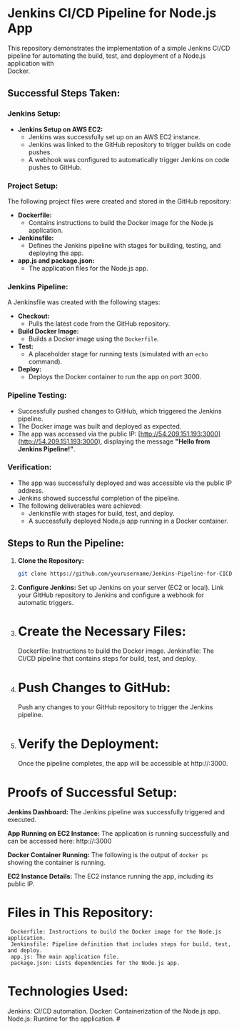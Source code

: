 
# Jenkins CI/CD Pipeline for Node.js App

  This repository demonstrates the implementation of a simple Jenkins CI/CD pipeline for automating the build, test, and deployment of a Node.js application with   
  Docker.

## Successful Steps Taken:

### Jenkins Setup:
- **Jenkins Setup on AWS EC2:**
  - Jenkins was successfully set up on an AWS EC2 instance.
  - Jenkins was linked to the GitHub repository to trigger builds on code pushes.
  - A webhook was configured to automatically trigger Jenkins on code pushes to GitHub.

### Project Setup:
The following project files were created and stored in the GitHub repository:
- **Dockerfile:** 
  - Contains instructions to build the Docker image for the Node.js application.
- **Jenkinsfile:** 
  - Defines the Jenkins pipeline with stages for building, testing, and deploying the app.
- **app.js and package.json:** 
  - The application files for the Node.js app.

### Jenkins Pipeline:
A Jenkinsfile was created with the following stages:
- **Checkout:**
  - Pulls the latest code from the GitHub repository.
- **Build Docker Image:**
  - Builds a Docker image using the `Dockerfile`.
- **Test:**
  - A placeholder stage for running tests (simulated with an `echo` command).
- **Deploy:**
  - Deploys the Docker container to run the app on port 3000.

### Pipeline Testing:
- Successfully pushed changes to GitHub, which triggered the Jenkins pipeline.
- The Docker image was built and deployed as expected.
- The app was accessed via the public IP: [http://54.209.151.193:3000](http://54.209.151.193:3000), displaying the message **"Hello from Jenkins Pipeline!"**.

### Verification:
- The app was successfully deployed and was accessible via the public IP address.
- Jenkins showed successful completion of the pipeline.
- The following deliverables were achieved:
  - Jenkinsfile with stages for build, test, and deploy.
  - A successfully deployed Node.js app running in a Docker container.

## Steps to Run the Pipeline:

1. **Clone the Repository:**
   ```bash
   git clone https://github.com/yourusername/Jenkins-Pipeline-for-CICD.git

2. **Configure Jenkins:**
     Set up Jenkins on your server (EC2 or local).
     Link your GitHub repository to Jenkins and configure a webhook for automatic triggers.

3. # Create the Necessary Files:
      Dockerfile: Instructions to build the Docker image.
      Jenkinsfile: The CI/CD pipeline that contains steps for build, test, and deploy.

4. # Push Changes to GitHub:
      Push any changes to your GitHub repository to trigger the Jenkins pipeline.

5. # Verify the Deployment:
      Once the pipeline completes, the app will be accessible at http://<your-public-ip>:3000.

# Proofs of Successful Setup:
 **Jenkins Dashboard:**
   The Jenkins pipeline was successfully triggered and executed.

 **App Running on EC2 Instance:**
   The application is running successfully and can be accessed here: http://<your-public-ip>:3000

 **Docker Container Running:**
   The following is the output of `docker ps` showing the container is running.

 **EC2 Instance Details:**
     The EC2 instance running the app, including its public IP.

#  Files in This Repository:
     Dockerfile: Instructions to build the Docker image for the Node.js application.
     Jenkinsfile: Pipeline definition that includes steps for build, test, and deploy.
     app.js: The main application file.
     package.json: Lists dependencies for the Node.js app.

# Technologies Used:
   Jenkins: CI/CD automation.
   Docker: Containerization of the Node.js app.
   Node.js: Runtime for the application. # 


